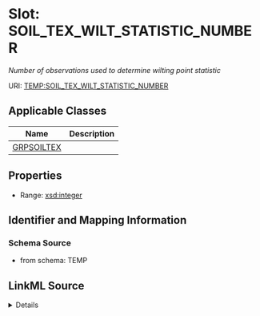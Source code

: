 # Slot: SOIL_TEX_WILT_STATISTIC_NUMBER
_Number of observations used to determine wilting point statistic_


URI: [TEMP:SOIL_TEX_WILT_STATISTIC_NUMBER](https://example.org/TEMP/SOIL_TEX_WILT_STATISTIC_NUMBER)



<!-- no inheritance hierarchy -->




## Applicable Classes

| Name | Description |
| --- | --- |
[GRPSOILTEX](GRPSOILTEX.md) | 






## Properties

* Range: [xsd:integer](xsd:integer)







## Identifier and Mapping Information







### Schema Source


* from schema: TEMP




## LinkML Source

<details>
```yaml
name: SOIL_TEX_WILT_STATISTIC_NUMBER
description: Number of observations used to determine wilting point statistic
from_schema: TEMP
rank: 1000
alias: SOIL_TEX_WILT_STATISTIC_NUMBER
domain_of:
- GRP_SOIL_TEX
range: integer

```
</details>